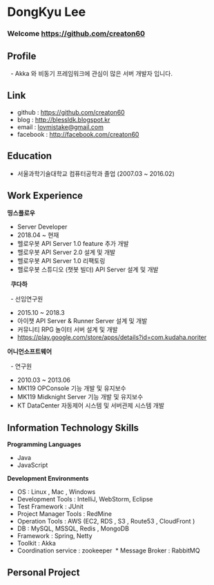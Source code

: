 # DongKyu Lee

### Welcome https://github.com/creaton60

## Profile
   - Akka 와 비동기 프레임워크에 관심이 많은 서버 개발자 입니다.

## Link
   - github   : https://github.com/creaton60
   - blog     : http://blessldk.blogspot.kr
   - email    : lovmistake@gmail.com
   - facebook : http://facebook.com/creaton60

## Education
   - 서울과학기술대학교 컴퓨터공학과 졸업 (2007.03 ~ 2016.02)

## Work Experience
   **띵스플로우**
   - Server Developer
   - 2018.04 ~ 현재
   - 헬로우봇 API Server 1.0 feature 추가 개발
   - 핼로우봇 API Server 2.0 설계 및 개발
   - 핼로우봇 API Server 1.0 리팩토링
   - 핼로우봇 스튜디오 (챗봇 빌더) API Server 설계 및 개발
  
   **쿠다하**
   
   - 선임연구원
   - 2015.10 ~ 2018.3
   - 아이챗 API Server & Runner Server 설계 및 개발
   - 커뮤니티 RPG 놀이터 서버 설계 및 개발
   - https://play.google.com/store/apps/details?id=com.kudaha.noriter

**어니언소프트웨어**

   - 연구원 
   - 2010.03 ~ 2013.06 
   - MK119 OPConsole 기능 개발 및 유지보수
   - MK119 Midknight Server 기능 개발 및 유지보수
   - KT DataCenter 자동제어 시스템 및 서버관제 시스템 개발

## Information Technology Skills

**Programming Languages**
  * Java
  * JavaScript

**Development Environments**
  * OS    : Linux , Mac , Windows
  * Development Tools : IntelliJ, WebStorm, Eclipse
  * Test Framework : JUnit
  * Project Manager Tools : RedMine
  * Operation Tools : AWS (EC2, RDS , S3 , Route53 , CloudFront )
  * DB    : MySQL, MSSQL, Redis , MongoDB
  * Framework : Spring, Netty
  * Toolkit : Akka
  * Coordination service : zookeeper
  * Message Broker : RabbitMQ 

## Personal Project


   
